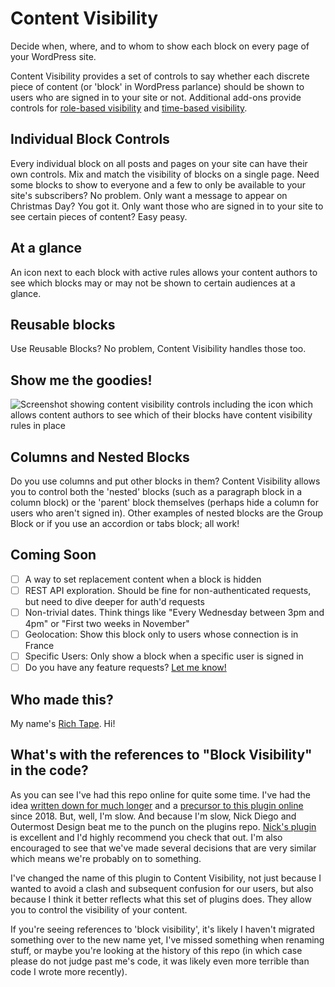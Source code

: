 # Content Visibility

Decide when, where, and to whom to show each block on every page of your WordPress site.

Content Visibility provides a set of controls to say whether each discrete piece of content (or 'block' in WordPress parlance) should be shown to users who are signed in to your site or not. Additional add-ons provide controls for [role-based visibility](https://github.com/richardtape/content-visibility-user-role) and [time-based visibility](https://github.com/richardtape/content-visibility-date-and-time).

## Individual Block Controls

Every individual block on all posts and pages on your site can have their own controls. Mix and match the visibility of blocks on a single page. Need some blocks to show to everyone and a few to only be available to your site's subscribers? No problem. Only want a message to appear on Christmas Day? You got it. Only want those who are signed in to your site to see certain pieces of content? Easy peasy.

## At a glance

An icon next to each block with active rules allows your content authors to see which blocks may or may not be shown to certain audiences at a glance.

## Reusable blocks

Use Reusable Blocks? No problem, Content Visibility handles those too.

## Show me the goodies!

![Screenshot showing content visibility controls including the icon which allows content authors to see which of their blocks have content visibility rules in place](https://richardtape.com/wp-content/uploads/2020/12/content-visibility-1.png)

## Columns and Nested Blocks

Do you use columns and put other blocks in them? Content Visibility allows you to control both the 'nested' blocks (such as a paragraph block in a column block) or the 'parent' block themselves (perhaps hide a column for users who aren't signed in). Other examples of nested blocks are the Group Block or if you use an accordion or tabs block; all work!


## Coming Soon

 - [ ] A way to set replacement content when a block is hidden
 - [ ] REST API exploration. Should be fine for non-authenticated requests, but need to dive deeper for auth'd requests
 - [ ] Non-trivial dates. Think things like "Every Wednesday between 3pm and 4pm" or "First two weeks in November"
 - [ ] Geolocation: Show this block only to users whose connection is in France
 - [ ] Specific Users: Only show a block when a specific user is signed in
 - [ ] Do you have any feature requests? [Let me know!](https://github.com/richardtape/content-visibility/issues/new)

## Who made this?

My name's [Rich Tape](https://richardtape.com/). Hi!

## What's with the references to "Block Visibility" in the code?

As you can see I've had this repo online for quite some time. I've had the idea [written down for much longer](https://richardtape.com/2018/11/09/scheduled-blocks/) and a [precursor to this plugin online](https://github.com/richardtape/scheduled-blocks/commit/2294fd91a3107c6fa34220901c994739961d95b0) since 2018. But, well, I'm slow. And because I'm slow, Nick Diego and Outermost Design beat me to the punch on the plugins repo. [Nick's plugin](https://wordpress.org/plugins/block-visibility/) is excellent and I'd highly recommend you check that out. I'm also encouraged to see that we've made several decisions that are very similar which means we're probably on to something.

I've changed the name of this plugin to Content Visibility, not just because I wanted to avoid a clash and subsequent confusion for our users, but also because I think it better reflects what this set of plugins does. They allow you to control the visibility of your content.

If you're seeing references to 'block visibility', it's likely I haven't migrated something over to the new name yet, I've missed something when renaming stuff, or maybe you're looking at the history of this repo (in which case please do not judge past me's code, it was likely even more terrible than code I wrote more recently).